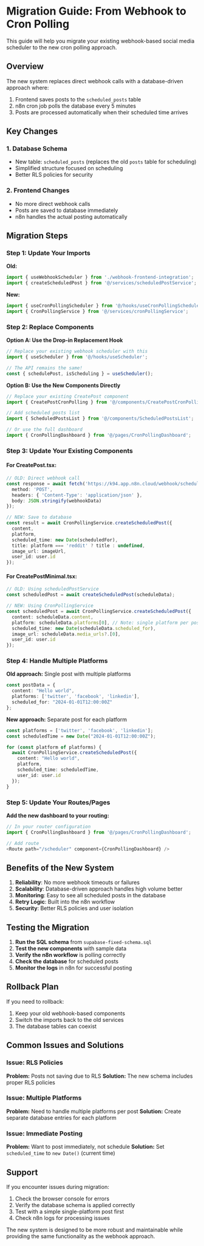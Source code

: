 # Migration Guide: From Webhook to Cron Polling

This guide will help you migrate your existing webhook-based social media scheduler to the new cron polling approach.

## Overview

The new system replaces direct webhook calls with a database-driven approach where:
1. Frontend saves posts to the `scheduled_posts` table
2. n8n cron job polls the database every 5 minutes
3. Posts are processed automatically when their scheduled time arrives

## Key Changes

### 1. Database Schema
- New table: `scheduled_posts` (replaces the old `posts` table for scheduling)
- Simplified structure focused on scheduling
- Better RLS policies for security

### 2. Frontend Changes
- No more direct webhook calls
- Posts are saved to database immediately
- n8n handles the actual posting automatically

## Migration Steps

### Step 1: Update Your Imports

**Old:**
```typescript
import { useWebhookScheduler } from './webhook-frontend-integration';
import { createScheduledPost } from '@/services/scheduledPostService';
```

**New:**
```typescript
import { useCronPollingScheduler } from '@/hooks/useCronPollingScheduler';
import { CronPollingService } from '@/services/cronPollingService';
```

### Step 2: Replace Components

**Option A: Use the Drop-in Replacement Hook**
```typescript
// Replace your existing webhook scheduler with this
import { useScheduler } from '@/hooks/useScheduler';

// The API remains the same!
const { schedulePost, isScheduling } = useScheduler();
```

**Option B: Use the New Components Directly**
```typescript
// Replace your existing CreatePost component
import { CreatePostCronPolling } from '@/components/CreatePostCronPolling';

// Add scheduled posts list
import { ScheduledPostsList } from '@/components/ScheduledPostsList';

// Or use the full dashboard
import { CronPollingDashboard } from '@/pages/CronPollingDashboard';
```

### Step 3: Update Your Existing Components

#### For CreatePost.tsx:
```typescript
// OLD: Direct webhook call
const response = await fetch('https://k94.app.n8n.cloud/webhook/schedule-post', {
  method: 'POST',
  headers: { 'Content-Type': 'application/json' },
  body: JSON.stringify(webhookData)
});

// NEW: Save to database
const result = await CronPollingService.createScheduledPost({
  content,
  platform,
  scheduled_time: new Date(scheduledFor),
  title: platform === 'reddit' ? title : undefined,
  image_url: imageUrl,
  user_id: user.id
});
```

#### For CreatePostMinimal.tsx:
```typescript
// OLD: Using scheduledPostService
const scheduledPost = await createScheduledPost(scheduleData);

// NEW: Using CronPollingService
const scheduledPost = await CronPollingService.createScheduledPost({
  content: scheduleData.content,
  platform: scheduleData.platforms[0], // Note: single platform per post now
  scheduled_time: new Date(scheduleData.scheduled_for),
  image_url: scheduleData.media_urls?.[0],
  user_id: user.id
});
```

### Step 4: Handle Multiple Platforms

**Old approach:** Single post with multiple platforms
```typescript
const postData = {
  content: "Hello world",
  platforms: ['twitter', 'facebook', 'linkedin'],
  scheduled_for: "2024-01-01T12:00:00Z"
};
```

**New approach:** Separate post for each platform
```typescript
const platforms = ['twitter', 'facebook', 'linkedin'];
const scheduledTime = new Date("2024-01-01T12:00:00Z");

for (const platform of platforms) {
  await CronPollingService.createScheduledPost({
    content: "Hello world",
    platform,
    scheduled_time: scheduledTime,
    user_id: user.id
  });
}
```

### Step 5: Update Your Routes/Pages

**Add the new dashboard to your routing:**
```typescript
// In your router configuration
import { CronPollingDashboard } from '@/pages/CronPollingDashboard';

// Add route
<Route path="/scheduler" component={CronPollingDashboard} />
```

## Benefits of the New System

1. **Reliability**: No more webhook timeouts or failures
2. **Scalability**: Database-driven approach handles high volume better
3. **Monitoring**: Easy to see all scheduled posts in the database
4. **Retry Logic**: Built into the n8n workflow
5. **Security**: Better RLS policies and user isolation

## Testing the Migration

1. **Run the SQL schema** from `supabase-fixed-schema.sql`
2. **Test the new components** with sample data
3. **Verify the n8n workflow** is polling correctly
4. **Check the database** for scheduled posts
5. **Monitor the logs** in n8n for successful posting

## Rollback Plan

If you need to rollback:
1. Keep your old webhook-based components
2. Switch the imports back to the old services
3. The database tables can coexist

## Common Issues and Solutions

### Issue: RLS Policies
**Problem:** Posts not saving due to RLS
**Solution:** The new schema includes proper RLS policies

### Issue: Multiple Platforms
**Problem:** Need to handle multiple platforms per post
**Solution:** Create separate database entries for each platform

### Issue: Immediate Posting
**Problem:** Want to post immediately, not schedule
**Solution:** Set `scheduled_time` to `new Date()` (current time)

## Support

If you encounter issues during migration:
1. Check the browser console for errors
2. Verify the database schema is applied correctly
3. Test with a simple single-platform post first
4. Check n8n logs for processing issues

The new system is designed to be more robust and maintainable while providing the same functionality as the webhook approach.
